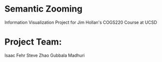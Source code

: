 # Semantic Zooming
Information Visualization Project for Jim Hollan's COGS220 Course at UCSD

# Project Team:
Isaac Fehr
Steve Zhao
Gubbala Madhuri
